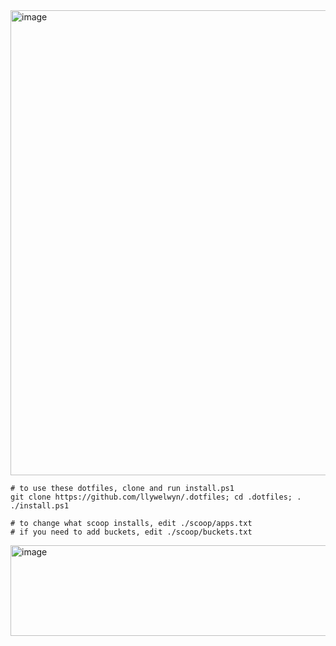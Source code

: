 <img width="1345" height="744" alt="image" src="https://github.com/user-attachments/assets/282ec0cf-a96b-49db-9652-9c5416258fdb" />


```pwsh
# to use these dotfiles, clone and run install.ps1
git clone https://github.com/llywelwyn/.dotfiles; cd .dotfiles; . ./install.ps1

# to change what scoop installs, edit ./scoop/apps.txt
# if you need to add buckets, edit ./scoop/buckets.txt
```


<img width="1336" height="145" alt="image" src="https://github.com/user-attachments/assets/13b60eb6-a2c5-4c83-8d4d-5809cbf0899b" />
